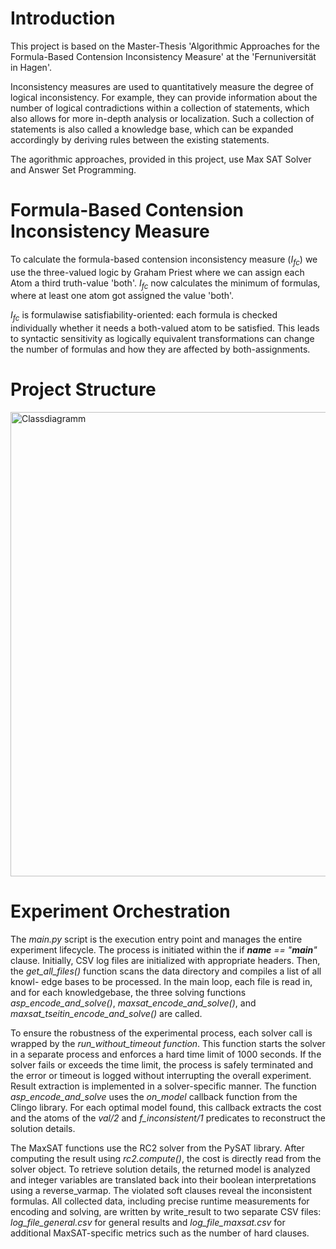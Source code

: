 # Introduction

This project is based on the Master-Thesis 'Algorithmic Approaches for the Formula-Based Contension Inconsistency Measure' at the 'Fernuniversität in Hagen'.

Inconsistency measures are used to quantitatively measure the degree of logical inconsistency. 
For example, they can provide information about the number of logical contradictions within a collection of statements, which also allows for more in-depth analysis or localization. 
Such a collection of statements is also called a knowledge base, which can be expanded accordingly by deriving rules between the existing statements.

The agorithmic approaches, provided in this project, use Max SAT Solver and Answer Set Programming.

# Formula-Based Contension Inconsistency Measure

To calculate the formula-based contension inconsistency measure ($I_{fc}$) we use the three-valued logic by Graham Priest where we can assign each Atom a third truth-value 'both'.
$I_{fc}$ now calculates the minimum of formulas, where at least one atom got assigned the value 'both'.

$I_{fc}$ is formulawise satisfiability-oriented: each formula is checked individually whether it needs a both-valued atom to be satisfied. This leads to syntactic sensitivity as logically equivalent transformations can change the number of formulas and how they are affected by both-assignments.

# Project Structure

<img width="720" height="743" alt="Classdiagramm" src="https://github.com/user-attachments/assets/be730ae6-a4fa-4444-9dfb-5b703933d818" />

# Experiment Orchestration


The *main.py* script is the execution entry point and manages the entire experiment lifecycle. The process is initiated within the if *__name__ == "__main__"* clause.
Initially, CSV log files are initialized with appropriate headers. Then, the *get_all_files()* function scans the data directory and compiles a list of all knowl-
edge bases to be processed. In the main loop, each file is read in, and for each knowledgebase, the three solving functions *asp_encode_and_solve()*, *maxsat_encode_and_solve()*, and *maxsat_tseitin_encode_and_solve()* are called.

To ensure the robustness of the experimental process, each solver call is wrapped by the *run_without_timeout function*. This function starts the solver in a separate process and enforces a hard time limit of 1000 seconds. 
If the solver fails or exceeds the time limit, the process is safely terminated and the error or timeout is logged without interrupting the overall experiment.
Result extraction is implemented in a solver-specific manner. 
The function *asp_encode_and_solve* uses the *on_model* callback function from the Clingo library. 
For each optimal model found, this callback extracts the cost and the atoms of the *val/2* and *f_inconsistent/1* predicates to reconstruct the solution details.

The MaxSAT functions use the RC2 solver from the PySAT library. 
After computing the result using *rc2.compute()*, the cost is directly read from the solver object. 
To retrieve solution details, the returned model is analyzed and integer variables are translated back into their boolean interpretations using a reverse_varmap. 
The violated soft clauses reveal the inconsistent formulas.
All collected data, including precise runtime measurements for encoding and solving, are written by write_result to two separate CSV files: *log_file_general.csv* for general results and *log_file_maxsat.csv* for additional MaxSAT-specific metrics such as the number of hard clauses.
